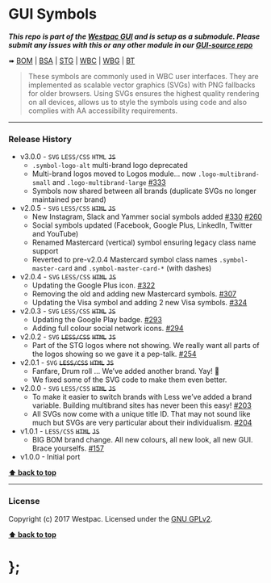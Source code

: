 GUI Symbols
===========

***This repo is part of the [Westpac GUI](http://gel.westpacgroup.com.au/GUI/) and is setup as a submodule. Please submit any issues with this or any other
module in our [GUI-source repo](https://github.com/WestpacCXTeam/GUI-source/issues)***

➠
[BOM](http://westpaccxteam.github.io/GUI-symbols/tests/BOM/) |
[BSA](http://westpaccxteam.github.io/GUI-symbols/tests/BSA/) |
[STG](http://westpaccxteam.github.io/GUI-symbols/tests/STG/) |
[WBC](http://westpaccxteam.github.io/GUI-symbols/tests/WBC/) |
[WBG](http://westpaccxteam.github.io/GUI-symbols/tests/WBG/) |
[BT](http://westpaccxteam.github.io/GUI-symbols/tests/BT/)

> These symbols are commonly used in WBC user interfaces. They are implemented as scalable vector graphics (SVGs) with PNG fallbacks for older browsers.
> Using SVGs ensures the highest quality rendering on all devices, allows us to style the symbols using code and also complies with AA accessibility
> requirements.

----------------------------------------------------------------------------------------------------------------------------------------------------------------


### Release History

* v3.0.0 - `SVG` `LESS/CSS` `HTML` ~~`JS`~~
	* `.symbol-logo-alt` multi-brand logo deprecated
	* Multi-brand logos moved to Logos module... now `.logo-multibrand-small` and `.logo-multibrand-large` 
		[#333](https://github.com/WestpacCXTeam/GUI-source/issues/333)
	* Symbols now shared between all brands (duplicate SVGs no longer maintained per brand)
* v2.0.5 - `SVG` `LESS/CSS` ~~`HTML`~~ ~~`JS`~~
	* New Instagram, Slack and Yammer social symbols added
		[#330](https://github.com/WestpacCXTeam/GUI-source/issues/330) 
		[#260](https://github.com/WestpacCXTeam/GUI-source/issues/260)
	* Social symbols updated (Facebook, Google Plus, LinkedIn, Twitter and YouTube)
	* Renamed Mastercard (vertical) symbol ensuring legacy class name support
	* Reverted to pre-v2.0.4 Mastercard symbol class names `.symbol-master-card` and `.symbol-master-card-*` (with dashes)
* v2.0.4 - `SVG` `LESS/CSS` ~~`HTML`~~ ~~`JS`~~
	* Updating the Google Plus icon.
		[#322](https://github.com/WestpacCXTeam/GUI-source/issues/322)
	* Removing the old and adding new Mastercard symbols.
		[#307](https://github.com/WestpacCXTeam/GUI-source/issues/307)
	* Updating the Visa symbol and adding 2 new Visa symbols.
		[#324](https://github.com/WestpacCXTeam/GUI-source/issues/324)
* v2.0.3 - `SVG` `LESS/CSS` ~~`HTML`~~ ~~`JS`~~
	* Updating the Google Play badge.
		[#293](https://github.com/WestpacCXTeam/GUI-source/issues/293)
	* Adding full colour social network icons.
		[#294](https://github.com/WestpacCXTeam/GUI-source/issues/294)
* v2.0.2 - `SVG` ~~`LESS/CSS`~~ ~~`HTML`~~ ~~`JS`~~
	* Part of the STG logos where not showing. We really want all parts of the logos showing so we gave it a pep-talk.
		[#254](https://github.com/WestpacCXTeam/GUI-source/issues/254)
* v2.0.1 - `SVG` ~~`LESS/CSS`~~ ~~`HTML`~~ ~~`JS`~~
	* Fanfare, Drum roll … We’ve added another brand. Yay! :clap:
	* We fixed some of the SVG code to make them even better.
* v2.0.0 - `SVG` `LESS/CSS` ~~`HTML`~~ ~~`JS`~~
	* To make it easier to switch brands with Less we’ve added a brand variable. Building multibrand sites has never been this easy!
		[#203](https://github.com/WestpacCXTeam/GUI-source/issues/203)
	* All SVGs now come with a unique title ID. That may not sound like much but SVGs are very particular about their individualism.
		[#204](https://github.com/WestpacCXTeam/GUI-source/issues/204)
* v1.0.1 - `LESS/CSS` ~~`HTML`~~ ~~`JS`~~
	* BIG BOM brand change. All new colours, all new look, all new GUI. Brace yourselfs.
		[#157](https://github.com/WestpacCXTeam/GUI-source/issues/157)
* v1.0.0 - Initial port

**[⬆ back to top](#content)**


----------------------------------------------------------------------------------------------------------------------------------------------------------------


### License

Copyright (c) 2017 Westpac. Licensed under the [GNU GPLv2](https://raw.githubusercontent.com/WestpacCXTeam/GUI-symbols/master/LICENSE).

**[⬆ back to top](#content)**

# };